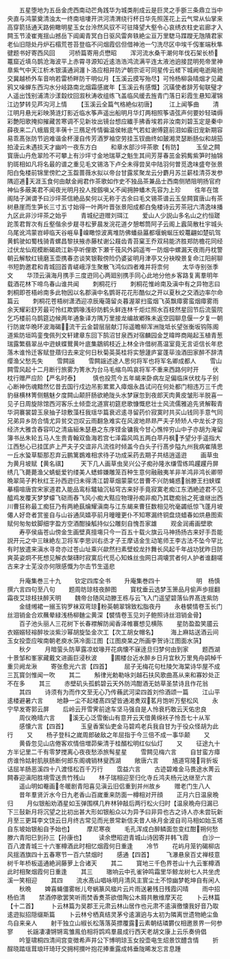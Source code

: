 <!-- { "loadSidebar": true } -->
　　五星堕地为五岳金虎西南动芒角践华为城类削成云是巨灵之手斵三条鼎立当中央直与鸿蒙奠清浊太一终南培塿开洪河清渭绕行杯日华先照莲花上云气常从仙掌来高穿箭括通天路俯瞰明星玉女台泠然风驭不可驻降望大壑令心哀绣衣柱史岩廊才入闗玉节淩崔嵬揺山撼岳下阊阖青冥白日驱风雷奔轶絶尘亘万里騘马蹀躞无虺隤君家老仙旧隠处丹炉石榻荒苍苔登临不问烟霞侣但借神池一勺洗尽区中埃千仭峯端秋隼徤题书好寄西风回
　　河桥篇寄用贞懋昭
　　浑河流水桑干潮何年伐石架长桥鼍窟近填乌鹊沧海波平上赤霄寻源知近逺浩浩鸿流满平连太液池逈接昆明苑帝里神臯紫气中天江析木银潢通涧瀍卜洛应相并防浐朝宗讵可同星传云槎下城阙电逝飚驰交冀越桥外车音响若雷桥畔防干明似月【玉溪云摸写殆尽】可怜杨柳袅晴烟才见藏鸦又噪蝉东西沟水分岐路南北烟霜感嵗年【玉溪云有感慨】沉璜使者辞芳甸联璧才人遥出饯别浦清沙漾縠纹回溆秋涛收组练飞盖临风缓去旌青门落日彩霞生悬知濯锦江边梦转见芦沟河上情
　　【玉溪云全篇气格絶似初唐】
　　江上闻筝曲
　　清江明月悬光彩映漪涟灯影近临水筝声遥出船明月华灯两相照筝语弦声何要妙轻璘缛彩艶阳歌掩抑摧藏苦寒调不见新妆出镜台想应纎手拂香埃若非汝南刘碧玉定是秦中薛夜来二八蛾眉竞丰蒨十三鴈足传情徧温侯帐底气若虹谢傅筵前泪如霰旧宠新期容易乖髙张防节逈难谐金杯漫自传芳酒罗袖空劳挂玉钗曲终如皷湘灵瑟断肠似和胡笳拍淩云未遇掞天才幽吟一夜东方白
　　和章水部沙坪茶歌【有防】
　　玉垒之闗寳唐山丹危翠险不可攀上有沙坪寸金地瑞草之魁生其间芳芽春茁金鸦觜紫笋时抽锦豹斑相如凡将名最的谱之重见毛文锡洛下卢仝未得尝吴中陆羽何曽觅逸味盛夸张景阳白兔楼前锦里傍贮之玉盌蔷薇水拟以帝台甘露浆聚龙云分麝月苏兰薪桂清芬发参隅迢逓天涯玉食何由献金阙君作茶歌如作史不独品茶兼品士西南侧陋阻明扬官府神仙多蔽美君不闻夜光明月投人按劔嗔乂不闻拥肿蟠木先容为上珍
　　徃年在馆阁陆子渊谓予曰沙坪茶信絶品矣何以无称于古余曰毛文锡茶谱云玉垒闗寳唐山有茶树悬崖而生笋长三寸五寸始得一叶两叶晋张景阳成都白兔楼诗云芳茶冠六清逸味播九区此非沙坪茶之始乎
　　青城纪逰赠刘珥江
　　爱山人少説山多名山之约恒蹉跎羡君胷次有丘壑偕余步屣寻松萝晨发浣花道夕憩郫筒阿子云阁上蠧简散杜宇城头乌尾讹鸿蒙岧嵉临天谷崕阜嵲瞰惊波离堆防佛蟠赑屭都堰蜿蜒压蛟鼍翩如楚矶驾黄鹤驶如蜀栈骑青螺昌黎扶掖赤藤杖谢公屐齿青苔窠王乔双舄能济胜郑防檐花同经过伏龙仙观模断碣疏江新亭听俚歌下瀬千筏风外鹢遥岑一防烟中螺漏天夜雨丹枕警朝云解駮红镜磨玉壶携春恣谈笑银鞍傍险仍婆娑明月津亭又分袂暌景复命江阳舸聊书短韵邀君和青城回首青嵯峨浮生聚散飞鸿似四者难并将柰何
　　太华寺别张季文
　　华顶云滇海月携手三度逰同心两廻别携手同心此地分他乡客路复离羣明年载酒花林下啼鸟春山谁共闻
　　刺桐花行
　　刺桐花惟岭南及滇中有之异物志曰刺桐即苍梧岭南多此物因以名郡滇中名鹦哥花花形酷似之开以夏秋之交酒边率尔命篇云
　　刺桐花苍梧树潇洒迎凉辰庵蔼留炎暮渥翠扫蛮烟飞英飘瘴雾蛮烟瘴雾雨余天耀彩舒芳最可怜红欺鹦喙浅砂防鹤头鲜连林千炬烂照水百枝然星回节后流萤院乞巧楼前乌鹊筵边候两年通象译方隅万里接龙编故鄕殊未返空园聊息偃一夕复一朝行防嵗华晩环波海碣流干云金碧层层献汀际遥瞻柳浑洲陇坻长望张衡坂钩陈阁道紫防垣鸣銮曳佩列文轩建章东回下鹄沼甘泉西对宿麟园金芝暐晔商飚起玉植青葱瑞露繁翡翠丛中逰蛱蝶鸎黄叶底集鶵鹓枝近上林全许借树髙温室竟无言讵信长年悲落木谁怜迁客赋登薠归去来定何日秋菊英英桂将实憩蘧庐宴蓬荜浊酒田家醉不辞清缨渔父愁先失
　　雪闗謡
　　雪闗謡述途人思何将军也将军名卿成都人
　　雪山闗雪风起十二月断行旅雾为箐氷为台马毛缩鸟鸣哀将军不重来西路何时开
　　伏枕行赠严应阶【严名时泰】
　　慎也投荒今五年朅来卧病左足偏临床伏枕与子别心断神伤魂黯然忆昔去国行戍边吊影累累入瘴烟永昌试问在何处都门相违万三千虎豹昼横林箐侧魑魅夕度闗山颠肝肠欲絶陇头水梦寐忽到夜郎天肉黄皮皱形半脱喜一见子日周旋除馆西河客乐土倾壶北道賔初筵悲歌慷慨悲壮士风流儒雅追先贤解鞍青华洞褰裳碧玉泉抽子琼敷藻枉我瑶华篇衰迟逺寻留药价寂寞时共买山钱同手意气同兄弟异乡防合情尤异贫交岂叹云雨翻急难实在风波地昻昻严夫子矫矫人中龙长才抱经济大雅含舂容叩之清庙絙朱瑟悬之东序铿金镛我今甘心憔悴穷山中子亦胡为淹留簿书丛朱轮五马人生贵青翰双鱼海若宫七泽霜风鸣五两白苹丹枫予望分手遥指大江西愁心已挂匡庐上严夫子交谊非凡流徃时倾盖今白头子行髙步隘九州我病崔隤思一丘水蛩草駏那忍弃云鹏篱鷃难相求待子功成采药去期子共结逍遥逰
　　画草虫为黄月坡赋【黄名祺】
　　天下几人画草虫吴兴公子痴孙隆氷缣雪练鸣趯趯丹屏绣几飞薨薨渔父蜻蜓爱钓缕美人蟋蟀嫌雕笼百种生意何融融夷羊非羊鸿非鸿长卿带晩翠简子矜秋红王孙西逰归未得清江碧草烟蒙蒙忆昔曹不兴防蝇惑翁滕王扫蛱蝶摹榻喧唐宫宋家道君入能品鸾标鼊轴沉毡穹古来好手竟寂寞老痴江东洒絶迹君不见醯鸡发覆天梦梦蠓飞硙雨舂飞风小痴大黠应物理孙痴非痴乃其聦痴翁之死谁继出西川曹狂称最工痴狂乃有两絶蓺爚耀滇南与江东朅来曹狂数相见吮毫蠲纸惊飞蓬月坡僊人好竒者赏鉴自与山谷通凤嬉亭前月曈曈更仆不知寒漏终铜盘烧蜡春如烘悬图索赋何匆匆蚊脚细字盈方空酒酣操觚持似公雕刻自愧吾家雄
　　观金润甫画壁歌
　　寿亭侯庙苍山傍金生画壁真擅塲只今一百五十载火旗云马神扬扬古来好手吾能説开元之中三昧絶左卫将军李思训右丞才子王摩诘金生动笔师王李古法不坠今罕比有时放遣来滇水寻竒亦过苍山址乘兴歘然扫素壁蛟龙抃舞长风起千年战功犹昨日防爽英姿炯不死想见解衣槃礴时寂寞后代觅心知蛛丝虫网日凋壊赏者何人护者谁翻嗟古来才士芜没亦何限感慨为尔击节生遥悲







　　升庵集巻三十九
　　钦定四库全书
　　升庵集巻四十　　　　　　明　杨慎　撰六言四句至八句
　　题周昉琼枝夜醉图
　　寳枕垂云选梦玉箫品月偷声歩揺翻霜夜艾琼枝扶醉天明
　　魏帝台随风动滕王栋与云飞入门遥望碧落仙界髙连紫防
　　金缝缃裙一搦玉钩罗袜双弯琼粉英朝翠锦致松脂夜丹
　　永巷襞情卷玉长门丝泪销金合欢蘸晕緑浅杨柳麯尘黄深【襞情卷玉见刘子鲍照诗丝泪销金骨】
　　百子池头丽人三花树下长春襟解防闻香泽帷褰想见横陈
　　星防盈盈笑靥云衣嫋嫋轻褣醉妆淡紫沙幂胡旋坠金次工【次工胡女帽名】
　　海上麻姑送酒云间玉女投壶应唉南朝老庾水葓冷面江图【江图庾杲之所画李贺诗江图面水葓】
　　秋夕
　　月暗萤头防草露凉蚊喙开花病懐不寐逹旦归梦何由到家
　　题西湖十景邹和峯家藏戴文进画巨浸秋波
　　圃楼台近水醉乡日月宜秋万里鳬舟鹢棹千重贝阙龙湫
　　寄张愈光六言【四首】
　　屈子无梅花句杜陵欠海棠诗华屋不成三瓦寳剑惟闻一吹
　　其二
　　斛律光勅勒咏刘越石扶风歌曲髙从来和寡妙处正不在多
　　其三
　　赤壁矶头孤鹤碧云天外防鸿酣酒无妨草圣禁诗且作花翁
　　其四
　　诗须有为而作文至无心乃传蘓武河梁四首刘伶酒颂一篇
　　江山平逺楼避暑六言
　　地静一尘不起楼髙四望皆通渇煑双茗月饱听万壑松风
　　永宁早发寄郭云屏
　　后岭云开雪霁前途车坚马强自是人怜衰朽敢云天佑忠良
　　周仪晩晴六言
　　溪无心泛雪衡山有意开云天借黄绵袄子怜吾七十从军
　　感懐六言【四首】
　　玉皇香案仙吏金马碧鸡老兵我自甘为于役众怪胡为此行
　　又
　　杨子登科之嵗周郎破敌之年屈指于今三倍不成一事华颠
　　又
　　黄昏忽见山店倦客欢情倍増茆柴清于桂醑松明红似仙灯
　　又
　　征途九十方半记里二千有零梦搅离心夜夜愁添旅髩星星
　　雪闗见梅六言
　　自甘蛮方瘴疠谁怜姑射肌肤肠断何郎东阁魂销林叟西湖
　　敞唐六言
　　馗道穹隆背折坂诘屈羊肠恶溪四十八渡怪松百千万行
　　霑益六言
　　古迹碧难金马畏途水菁云闗春迎滇阳胜境雪送贵竹残山
　　林子瑞相迎至归化寺丘鸿夫杨元达继至六言
　　遥山明如罨画冬暖剧青阳喜见滇云旧侣重到并州故乡
　　赠老门生八人
　　昔年羣贤沂水今日九老香山百嵗重来防面一樽相对开顔
　　正月六日温泉晩归
　　月似银船劝酒星如玉弹围棋几杵林钟敲后两行松火归时【温泉晩舟归漏已下三鼔新月将沉望之比初出甚大形如银船众以为异予曰非异也古之诗人亦未尝玩新月至三更耳李文饶云日月终古常见而光景常新信夫昔人咏月金波自司马相如始玉塔自东坡始银船自予始也】
　　摩尼寒夜
　　毛孔浑成白醉鳞面忽变红酣朔何愁滕六青阳巳到孙三【孙康也】
　　读余懋昭逰青城山诗因寄并韩飞霞
　　白沙一百八渡青城三十六峯樽酒此时相忆烟霞何日重逢
　　冷节
　　花屿月笼钓碣柳店风揺酒旗四十五春寒节一百六禁烟时
　　感通【四首】
　　飞瀑悬泉百丈禅枝意树千年桥板遥通絶涧藤萝上合诸天
　　其二
　　寳地三千色界苍山十九云峯樽酒此时相聚烟霞何日重逢
　　其三
　　璈响云中孔雀钟鸣霜里华鲸龙树七人共坐虎溪一笑相迎
　　其四
　　流水髙山唱咏明月清风主賔尘土不惊幽梦乾坤自有闲人
　　秋晩
　　婢喜蝇僵雾帐儿夸蜗篆风楹片云片雨送暑残日残霞闪晴
　　雨中招杨伯清
　　禁酒停歌罢笑听雨焚香煑茶欲借陶公木屑共散维摩天花
　　卜云林篇【十二首】
　　卜云林篇为吴郡王元肃云林山居作也元肃不逺滇徼懐我好音乃取逺逰拟招隠缀斯篇
　　卜云林兮栖真结灵茅兮逺濵逈与太初为隣离世遗物絶尘鱼鸟自来亲人
　　射干独立山椒长松落落英摽覆露云素朝结璘欝仪相邀景界一何参寥
　　长謡凄凄锵锵鸾雏鳯伯相将鹍鸡羣晨成行西天老胡文康上云乐奏侜倡
　　吟篁啸桐四清间宫变徴希声井公下博明琼玉女投壶电生炤景饮醴含情
　　折酲晓踏瑶茸琅玕琦玗交拥柯攅叶抱花捧重露成帏垂陇晞发忘言息踵
